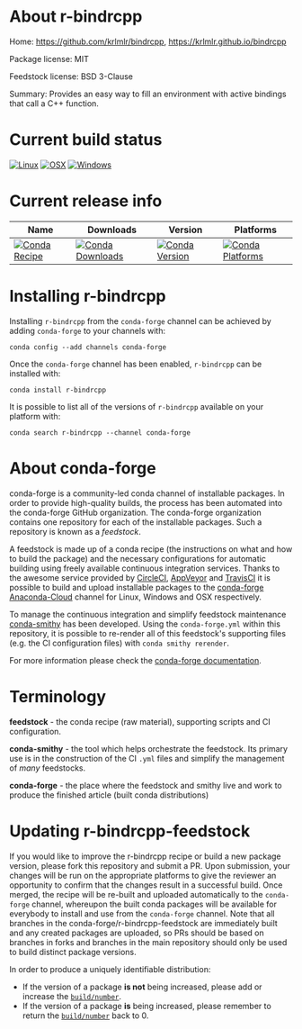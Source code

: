 About r-bindrcpp
================

Home: https://github.com/krlmlr/bindrcpp, https://krlmlr.github.io/bindrcpp

Package license: MIT

Feedstock license: BSD 3-Clause

Summary: Provides an easy way to fill an environment with active bindings that call a C++ function.



Current build status
====================

[![Linux](https://img.shields.io/circleci/project/github/conda-forge/r-bindrcpp-feedstock/master.svg?label=Linux)](https://circleci.com/gh/conda-forge/r-bindrcpp-feedstock)
[![OSX](https://img.shields.io/travis/conda-forge/r-bindrcpp-feedstock/master.svg?label=macOS)](https://travis-ci.org/conda-forge/r-bindrcpp-feedstock)
[![Windows](https://img.shields.io/appveyor/ci/conda-forge/r-bindrcpp-feedstock/master.svg?label=Windows)](https://ci.appveyor.com/project/conda-forge/r-bindrcpp-feedstock/branch/master)

Current release info
====================

| Name | Downloads | Version | Platforms |
| --- | --- | --- | --- |
| [![Conda Recipe](https://img.shields.io/badge/recipe-r--bindrcpp-green.svg)](https://anaconda.org/conda-forge/r-bindrcpp) | [![Conda Downloads](https://img.shields.io/conda/dn/conda-forge/r-bindrcpp.svg)](https://anaconda.org/conda-forge/r-bindrcpp) | [![Conda Version](https://img.shields.io/conda/vn/conda-forge/r-bindrcpp.svg)](https://anaconda.org/conda-forge/r-bindrcpp) | [![Conda Platforms](https://img.shields.io/conda/pn/conda-forge/r-bindrcpp.svg)](https://anaconda.org/conda-forge/r-bindrcpp) |

Installing r-bindrcpp
=====================

Installing `r-bindrcpp` from the `conda-forge` channel can be achieved by adding `conda-forge` to your channels with:

```
conda config --add channels conda-forge
```

Once the `conda-forge` channel has been enabled, `r-bindrcpp` can be installed with:

```
conda install r-bindrcpp
```

It is possible to list all of the versions of `r-bindrcpp` available on your platform with:

```
conda search r-bindrcpp --channel conda-forge
```


About conda-forge
=================

conda-forge is a community-led conda channel of installable packages.
In order to provide high-quality builds, the process has been automated into the
conda-forge GitHub organization. The conda-forge organization contains one repository
for each of the installable packages. Such a repository is known as a *feedstock*.

A feedstock is made up of a conda recipe (the instructions on what and how to build
the package) and the necessary configurations for automatic building using freely
available continuous integration services. Thanks to the awesome service provided by
[CircleCI](https://circleci.com/), [AppVeyor](http://www.appveyor.com/)
and [TravisCI](https://travis-ci.org/) it is possible to build and upload installable
packages to the [conda-forge](https://anaconda.org/conda-forge)
[Anaconda-Cloud](http://docs.anaconda.org/) channel for Linux, Windows and OSX respectively.

To manage the continuous integration and simplify feedstock maintenance
[conda-smithy](http://github.com/conda-forge/conda-smithy) has been developed.
Using the ``conda-forge.yml`` within this repository, it is possible to re-render all of
this feedstock's supporting files (e.g. the CI configuration files) with ``conda smithy rerender``.

For more information please check the [conda-forge documentation](https://conda-forge.org/docs/).

Terminology
===========

**feedstock** - the conda recipe (raw material), supporting scripts and CI configuration.

**conda-smithy** - the tool which helps orchestrate the feedstock.
                   Its primary use is in the construction of the CI ``.yml`` files
                   and simplify the management of *many* feedstocks.

**conda-forge** - the place where the feedstock and smithy live and work to
                  produce the finished article (built conda distributions)


Updating r-bindrcpp-feedstock
=============================

If you would like to improve the r-bindrcpp recipe or build a new
package version, please fork this repository and submit a PR. Upon submission,
your changes will be run on the appropriate platforms to give the reviewer an
opportunity to confirm that the changes result in a successful build. Once
merged, the recipe will be re-built and uploaded automatically to the
`conda-forge` channel, whereupon the built conda packages will be available for
everybody to install and use from the `conda-forge` channel.
Note that all branches in the conda-forge/r-bindrcpp-feedstock are
immediately built and any created packages are uploaded, so PRs should be based
on branches in forks and branches in the main repository should only be used to
build distinct package versions.

In order to produce a uniquely identifiable distribution:
 * If the version of a package **is not** being increased, please add or increase
   the [``build/number``](http://conda.pydata.org/docs/building/meta-yaml.html#build-number-and-string).
 * If the version of a package **is** being increased, please remember to return
   the [``build/number``](http://conda.pydata.org/docs/building/meta-yaml.html#build-number-and-string)
   back to 0.